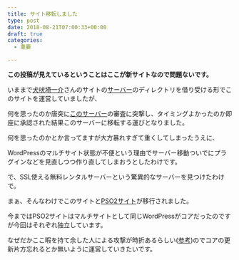```yaml
---
title: サイト移転しました
type: post
date: 2018-08-21T07:00:33+00:00
draft: true
categories:
  - 重要

---
```

**この投稿が見えているということはここが新サイトなので問題ないです。**
  
いままで<a href="https://twitter.com/inbosk" target="_blank" rel="noopener noreferrer">犬吠埼一介</a>さんのサイトの<a href="http://inubousaki-ikkai.kir.jp/" target="_blank" rel="noopener noreferrer">サーバー</a>のディレクトリを借り受ける形でこのサイトを運営していましたが、
  
何を思ったのか唐突に<a href="https://ie-t.net/" target="_blank" rel="noopener noreferrer">このサーバー</a>の審査に突撃し、タイミングよかったのか即座に承認された結果このサーバーに移転する運びとなりました。
  
何を思ったのかとか言ってますが大方暴れすぎて重くしてしまったうえに、
  
WordPressのマルチサイト状態が不便という理由でサーバー移動ついでにプラグインなどを見直しつつ作り直してしまおうとしたわけです。
  
で、SSL使える無料レンタルサーバーという驚異的なサーバーを見つけたわけで。
  
まぁ、そんなわけでこのサイトと[PSO2サイト][1]が移行されました。
  
今まではPSO2サイトはマルチサイトとして同じWordPressがコアだったのですが今回はそれぞれ独立しています。
  
なぜだかここ暇を持て余した人による攻撃が時折あるらしい(<a href="https://ie-t.net/information/ddos%E6%94%BB%E6%92%83%E3%81%AE%E7%8F%BE%E7%8A%B6%E3%81%A8%E5%AF%BE%E7%AD%96%E3%81%AB%E3%81%A4%E3%81%84%E3%81%A6/" target="_blank" rel="noopener noreferrer">参考</a>)のでコアの更新片方忘れるとか無いように運営していきたいです。

 [1]: https://eizi2002.sakura.ne.jp/pso/